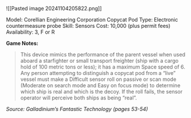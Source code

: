 ![[Pasted image 20241104205822.png]]

Model: Corellian Engineering Corporation Copycat Pod
Type: Electronic countermeasure probe
Skill: Sensors
Cost: 10,000 (plus permit fees)
Availability: 3, F or R

**Game Notes:** 
> This device mimics the performance of the parent vessel when used aboard a starfighter or small transport freighter (ship with a cargo hold of 100 metric tons or less); it has a maximum Space speed of 6. Any person attempting to distinguish a copycat pod from a “live” vessel must make a Difficult sensor roll on passive or scan mode (Moderate on search mode and Easy on focus mode) to determine which ship is real and which is the decoy. If the roll fails, the sensor operator will perceive both ships as being “real”.

*Source: Galladinium’s Fantastic Technology (pages 53-54)*